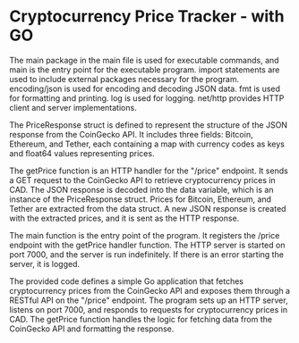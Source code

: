 # Cryptocurrency Price Tracker - with GO

The main package in the main file is used for executable commands, and main is the entry point for the executable program.
import statements are used to include external packages necessary for the program.
encoding/json is used for encoding and decoding JSON data.
fmt is used for formatting and printing.
log is used for logging.
net/http provides HTTP client and server implementations.


The PriceResponse struct is defined to represent the structure of the JSON response from the CoinGecko API.
It includes three fields: Bitcoin, Ethereum, and Tether, each containing a map with currency codes as keys and float64 values representing prices.


The getPrice function is an HTTP handler for the "/price" endpoint.
It sends a GET request to the CoinGecko API to retrieve cryptocurrency prices in CAD.
The JSON response is decoded into the data variable, which is an instance of the PriceResponse struct.
Prices for Bitcoin, Ethereum, and Tether are extracted from the data struct.
A new JSON response is created with the extracted prices, and it is sent as the HTTP response.


The main function is the entry point of the program.
It registers the /price endpoint with the getPrice handler function.
The HTTP server is started on port 7000, and the server is run indefinitely.
If there is an error starting the server, it is logged.

The provided code defines a simple Go application that fetches cryptocurrency prices from the CoinGecko API and exposes them through a RESTful API on the "/price" endpoint. The program sets up an HTTP server, listens on port 7000, and responds to requests for cryptocurrency prices in CAD. The getPrice function handles the logic for fetching data from the CoinGecko API and formatting the response.